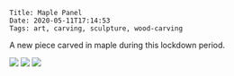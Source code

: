     Title: Maple Panel
    Date: 2020-05-11T17:14:53
    Tags: art, carving, sculpture, wood-carving

A new piece carved in maple during this lockdown period.

<img src="/img/maple_panel_1.png" />

<!-- more -->
<img src="/img/maple_panel_2.png" />
<img src="/img/maple_panel_3.png" />